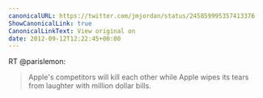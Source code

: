 ```yaml
---
canonicalURL: https://twitter.com/jmjordan/status/245859995357413376
ShowCanonicalLink: true
CanonicalLinkText: View original on
date: 2012-09-12T12:22:45+00:00
---
```

RT @parislemon:
> Apple's competitors will kill each other while Apple wipes its tears from laughter with million dollar bills.
